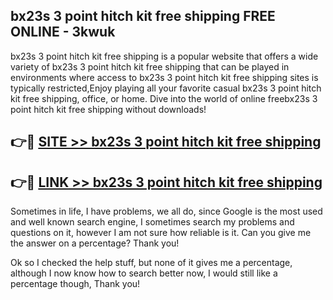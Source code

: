 ## bx23s 3 point hitch kit free shipping FREE ONLINE - 3kwuk

bx23s 3 point hitch kit free shipping is a popular website that offers a wide variety of bx23s 3 point hitch kit free shipping that can be played in environments where access to bx23s 3 point hitch kit free shipping sites is typically restricted,Enjoy playing all your favorite casual bx23s 3 point hitch kit free shipping, office, or home. Dive into the world of online freebx23s 3 point hitch kit free shipping without downloads!

## 👉🔴 [SITE >> bx23s 3 point hitch kit free shipping](http://news.freeplayer.one?title=bx23s_3_point_hitch_kit_free_shipping&ref=FRRE)

## 👉🔴 [LINK >> bx23s 3 point hitch kit free shipping](http://news.freeplayer.one?title=bx23s_3_point_hitch_kit_free_shipping&ref=FREE)

Sometimes in life, I have problems, we all do, since Google is the most used and well known search engine, I sometimes search my problems and questions on it, however I am not sure how reliable is it. Can you give me the answer on a percentage? Thank you!

Ok so I checked the help stuff, but none of it gives me a percentage, although I now know how to search better now, I would still like a percentage though, Thank you!